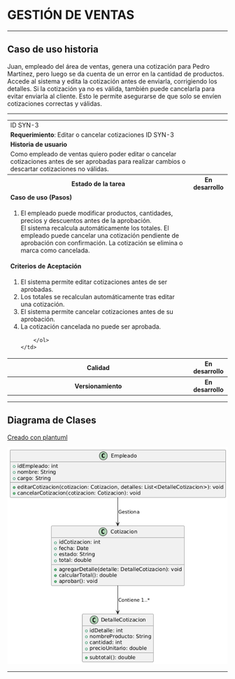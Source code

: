 # GESTIÓN DE VENTAS

------

## Caso de uso historia 
Juan, empleado del área de ventas, genera una cotización para Pedro Martínez, pero luego se da cuenta de un error en la cantidad de productos. Accede al sistema y edita la cotización antes de enviarla, corrigiendo los detalles. Si la cotización ya no es válida, también puede cancelarla para evitar enviarla al cliente. Esto le permite asegurarse de que solo se envíen cotizaciones correctas y válidas.

---

<table id="customers">
  <tr class="idtext principal">
    <td>ID SYN-3</td>
  </tr>
  <tr class="single text">
    <td><strong>Requerimiento</strong>: Editar o cancelar cotizaciones ID SYN-3</td>
  </tr>
  <tr class="single gray">
    <td><strong>Historia de usuario</strong></td>
  </tr>
  <tr class="single text">
    <td>Como empleado de ventas quiero poder editar o cancelar cotizaciones antes de ser aprobadas para realizar cambios o descartar cotizaciones no válidas.</td>
  </tr>
  <tr class="duo">
    <th class="gray"><strong>Estado de la tarea</strong></th>
    <th>En desarrollo</th>
  </tr>
  <tr class="single gray">
    <td><strong>Caso de uso (Pasos)</strong></td>
  </tr>
  <tr class="single text">
    <td>
        <ol>
            <li>El empleado puede modificar productos, cantidades, precios y descuentos antes de la aprobación.</li>
            </li>El sistema recalcula automáticamente los totales.</li>
            </li>El empleado puede cancelar una cotización pendiente de aprobación con confirmación.</li>
            </li>La cotización se elimina o marca como cancelada.</li>
    </td>
  </tr>
  <tr class="single gray">
    <td><strong>Criterios de Aceptación</strong></td>
  </tr>
  <tr class="single text">
    <td>
        <ol>
            <li>El sistema permite editar cotizaciones antes de ser aprobadas.</li>
            <li>Los totales se recalculan automáticamente tras editar una cotización.</li>
            <li>El sistema permite cancelar cotizaciones antes de su aprobación.</li>
            <li>La cotización cancelada no puede ser aprobada.</li>

        </ol>
    </td>
  </tr>
 <tr class="duo">
    <th class="gray"><strong>Calidad</strong></th>
    <th>En desarrollo</th>
  </tr>
  <tr class="duo">
    <th class="gray"><strong>Versionamiento</strong></th>
    <th>En desarrollo</th>
  </tr>
</table>



---
## Diagrama de Clases
[Creado con plantuml](https://plantuml.com/es/)

![Image title](./assets/images/syn-3.png) 

---
